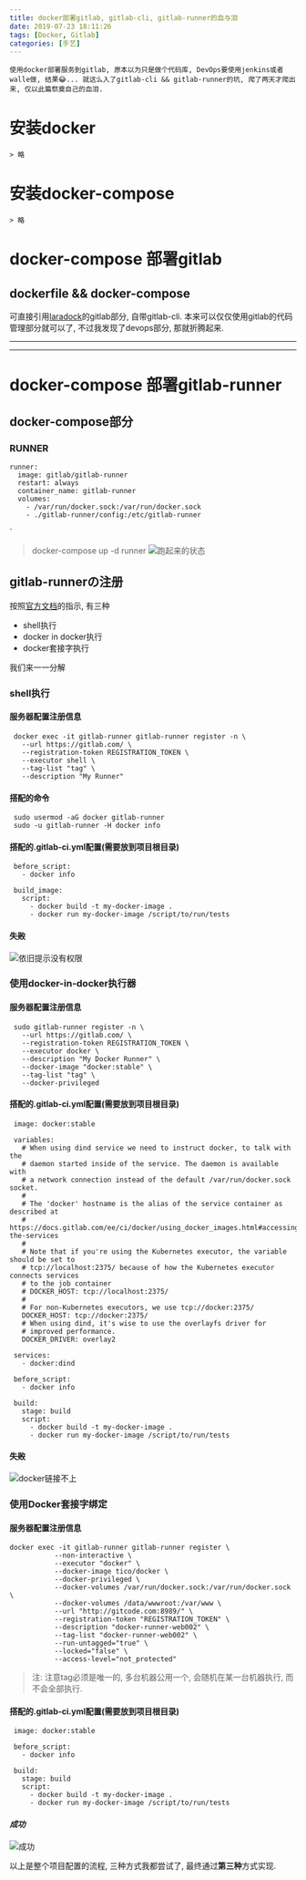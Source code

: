 ```yaml
---
title: docker部署gitlab, gitlab-cli, gitlab-runner的血与泪
date: 2019-07-23 18:11:26
tags: [Docker, Gitlab]
categories: [手艺]
---
```

    使用docker部署服务到gitlab, 原本以为只是做个代码库, DevOps要使用jenkins或者walle做, 结果😂... 就这么入了gitlab-cli && gitlab-runner的坑, 爬了两天才爬出来, 仅以此篇祭奠自己的血泪.
<!--more-->
# 安装docker
    > 略
# 安装docker-compose
    > 略

# docker-compose 部署gitlab

## dockerfile && docker-compose
可直接引用[laradock](https://github.com/laradock/laradock "laradock")的gitlab部分, 自带gitlab-cli.
本来可以仅仅使用gitlab的代码管理部分就可以了, 不过我发现了devops部分, 那就折腾起来.

------
___

# docker-compose 部署gitlab-runner
## docker-compose部分

### RUNNER ###################################################
    runner:
      image: gitlab/gitlab-runner
      restart: always
      container_name: gitlab-runner
      volumes:
        - /var/run/docker.sock:/var/run/docker.sock
        - ./gitlab-runner/config:/etc/gitlab-runner
`

> docker-compose up -d runner
![跑起来的状态](https://i.loli.net/2019/07/23/5d371fcf7c27f51190.png "跑起来的状态")

## gitlab-runnerの注册
按照[官方文档](https://docs.gitlab.com/ee/ci/docker/using_docker_build.html)的指示, 有三种
 * shell执行
 * docker in docker执行
 * docker套接字执行

我们来一一分解
### shell执行
#### 服务器配置注册信息

     docker exec -it gitlab-runner gitlab-runner register -n \
       --url https://gitlab.com/ \
       --registration-token REGISTRATION_TOKEN \
       --executor shell \
       --tag-list "tag" \
       --description "My Runner"

#### 搭配的命令

     sudo usermod -aG docker gitlab-runner
     sudo -u gitlab-runner -H docker info

#### 搭配的.gitlab-ci.yml配置(需要放到项目根目录)

     before_script:
       - docker info

     build_image:
       script:
         - docker build -t my-docker-image .
         - docker run my-docker-image /script/to/run/tests

#### ~~失败~~
![依旧提示没有权限](https://i.loli.net/2019/07/23/5d371fcfd75b472667.png "依旧提示没有权限")

### 使用docker-in-docker执行器
#### 服务器配置注册信息

     sudo gitlab-runner register -n \
       --url https://gitlab.com/ \
       --registration-token REGISTRATION_TOKEN \
       --executor docker \
       --description "My Docker Runner" \
       --docker-image "docker:stable" \
       --tag-list "tag" \
       --docker-privileged

#### 搭配的.gitlab-ci.yml配置(需要放到项目根目录)

     image: docker:stable

     variables:
       # When using dind service we need to instruct docker, to talk with the
       # daemon started inside of the service. The daemon is available with
       # a network connection instead of the default /var/run/docker.sock socket.
       #
       # The 'docker' hostname is the alias of the service container as described at
       # https://docs.gitlab.com/ee/ci/docker/using_docker_images.html#accessing-the-services
       #
       # Note that if you're using the Kubernetes executor, the variable should be set to
       # tcp://localhost:2375/ because of how the Kubernetes executor connects services
       # to the job container
       # DOCKER_HOST: tcp://localhost:2375/
       #
       # For non-Kubernetes executors, we use tcp://docker:2375/
       DOCKER_HOST: tcp://docker:2375/
       # When using dind, it's wise to use the overlayfs driver for
       # improved performance.
       DOCKER_DRIVER: overlay2

     services:
       - docker:dind

     before_script:
       - docker info

     build:
       stage: build
       script:
         - docker build -t my-docker-image .
         - docker run my-docker-image /script/to/run/tests

#### ~~失败~~
![docker链接不上](https://i.loli.net/2019/07/23/5d371fd00a9c981206.jpg "docker链接不上")

### 使用Docker套接字绑定
#### 服务器配置注册信息

    docker exec -it gitlab-runner gitlab-runner register \
               --non-interactive \
               --executor "docker" \
               --docker-image tico/docker \
               --docker-privileged \
               --docker-volumes /var/run/docker.sock:/var/run/docker.sock \
               --docker-volumes /data/wwwroot:/var/www \
               --url "http://gitcode.com:8989/" \
               --registration-token "REGISTRATION_TOKEN" \
               --description "docker-runner-web002" \
               --tag-list "docker-runner-web002" \
               --run-untagged="true" \
               --locked="false" \
               --access-level="not_protected"


> 注: 注意tag必须是唯一的, 多台机器公用一个, 会随机在某一台机器执行, 而不会全部执行.

#### 搭配的.gitlab-ci.yml配置(需要放到项目根目录)


     image: docker:stable

     before_script:
       - docker info

     build:
       stage: build
       script:
         - docker build -t my-docker-image .
         - docker run my-docker-image /script/to/run/tests


#### **_成功_**
![成功](https://i.loli.net/2019/07/23/5d371fd00adf241936.png "成功")

以上是整个项目配置的流程, 三种方式我都尝试了, 最终通过**第三种**方式实现.
